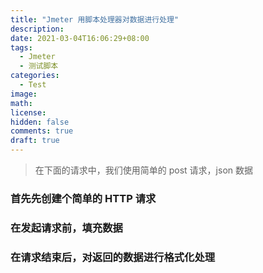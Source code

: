 ```yaml
---
title: "Jmeter 用脚本处理器对数据进行处理"
description:
date: 2021-03-04T16:06:29+08:00
tags:
  - Jmeter
  - 测试脚本
categories:
  - Test
image:
math:
license:
hidden: false
comments: true
draft: true
---
```


> 在下面的请求中，我们使用简单的 post 请求，json 数据

### 首先先创建个简单的 HTTP 请求

### 在发起请求前，填充数据

### 在请求结束后，对返回的数据进行格式化处理
